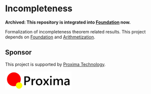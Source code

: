 # Incompleteness

**Archived: This repository is integrated into [Foundation](https://github.com/FormalizedFormalLogic/Foundation) now.**

Formalization of incompleteness theorem related results. This project depends on [Foundation](https://github.com/FormalizedFormalLogic/Foundation) and [Arithmetization](https://github.com/FormalizedFormalLogic/Arithmetization).

## Sponsor

This project is supported by [Proxima Technology].

[<img height="60" src="https://raw.githubusercontent.com/FormalizedFormalLogic/.github/refs/heads/main/profile/proxima_technology.svg">][Proxima Technology]

[Proxima Technology]: https://proxima-ai-tech.com/